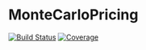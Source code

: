 # MonteCarloPricing

[![Build Status](https://github.com/matinator/MonteCarloPricing.jl/actions/workflows/CI.yml/badge.svg?branch=main)](https://github.com/matinator/MonteCarloPricing.jl/actions/workflows/CI.yml?query=branch%3Amain)
[![Coverage](https://codecov.io/gh/matinator/MonteCarloPricing.jl/branch/main/graph/badge.svg)](https://codecov.io/gh/matinator/MonteCarloPricing.jl)
